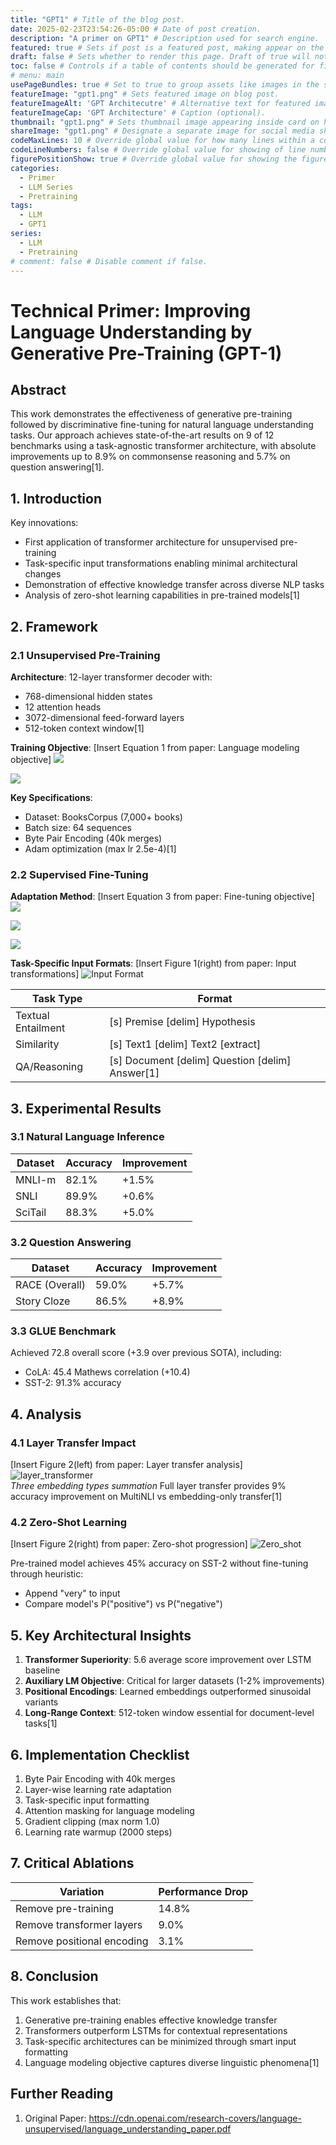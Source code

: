 ```yaml
---
title: "GPT1" # Title of the blog post.
date: 2025-02-23T23:54:26-05:00 # Date of post creation.
description: "A primer on GPT1" # Description used for search engine.
featured: true # Sets if post is a featured post, making appear on the home page side bar.
draft: false # Sets whether to render this page. Draft of true will not be rendered.
toc: false # Controls if a table of contents should be generated for first-level links automatically.
# menu: main
usePageBundles: true # Set to true to group assets like images in the same folder as this post.
featureImage: "gpt1.png" # Sets featured image on blog post.
featureImageAlt: 'GPT Architecutre' # Alternative text for featured image.
featureImageCap: 'GPT Architecture' # Caption (optional).
thumbnail: "gpt1.png" # Sets thumbnail image appearing inside card on homepage.
shareImage: "gpt1.png" # Designate a separate image for social media sharing.
codeMaxLines: 10 # Override global value for how many lines within a code block before auto-collapsing.
codeLineNumbers: false # Override global value for showing of line numbers within code block.
figurePositionShow: true # Override global value for showing the figure label.
categories:
  - Primer
  - LLM Series
  - Pretraining
tags:
  - LLM 
  - GPT1
series:
  - LLM
  - Pretraining
# comment: false # Disable comment if false.
---
```





# Technical Primer: Improving Language Understanding by Generative Pre-Training (GPT-1)

## Abstract
This work demonstrates the effectiveness of generative pre-training followed by discriminative fine-tuning for natural language understanding tasks. Our approach achieves state-of-the-art results on 9 of 12 benchmarks using a task-agnostic transformer architecture, with absolute improvements up to 8.9% on commonsense reasoning and 5.7% on question answering[1].

## 1. Introduction
Key innovations:
- First application of transformer architecture for unsupervised pre-training
- Task-specific input transformations enabling minimal architectural changes
- Demonstration of effective knowledge transfer across diverse NLP tasks
- Analysis of zero-shot learning capabilities in pre-trained models[1]

## 2. Framework

### 2.1 Unsupervised Pre-Training
**Architecture**: 12-layer transformer decoder with:
- 768-dimensional hidden states
- 12 attention heads
- 3072-dimensional feed-forward layers
- 512-token context window[1]

**Training Objective**:
[Insert Equation 1 from paper: Language modeling objective]
![](lang_modelling.png)  

![](transformers_process_1.png) 


**Key Specifications**:
- Dataset: BooksCorpus (7,000+ books)
- Batch size: 64 sequences
- Byte Pair Encoding (40k merges)
- Adam optimization (max lr 2.5e-4)[1]

### 2.2 Supervised Fine-Tuning
**Adaptation Method**:
[Insert Equation 3 from paper: Fine-tuning objective]
![](sft1.png)  

![](sft2.png)

![](sft3.png)

**Task-Specific Input Formats**:
[Insert Figure 1(right) from paper: Input transformations]
![Input Format](Input_format.png)  


| Task Type        | Format                          |
|------------------|---------------------------------|
| Textual Entailment | [s] Premise [delim] Hypothesis  |
| Similarity        | [s] Text1 [delim] Text2 [extract] |
| QA/Reasoning      | [s] Document [delim] Question [delim] Answer[1] |

## 3. Experimental Results

### 3.1 Natural Language Inference
| Dataset | Accuracy | Improvement |
|---------|----------|-------------|
| MNLI-m  | 82.1%    | +1.5%       |
| SNLI    | 89.9%    | +0.6%       |
| SciTail | 88.3%    | +5.0%       |[1]

### 3.2 Question Answering
| Dataset       | Accuracy | Improvement |
|---------------|----------|-------------|
| RACE (Overall)| 59.0%    | +5.7%       |
| Story Cloze   | 86.5%    | +8.9%       |[1]

### 3.3 GLUE Benchmark
Achieved 72.8 overall score (+3.9 over previous SOTA), including:
- CoLA: 45.4 Mathews correlation (+10.4)
- SST-2: 91.3% accuracy

## 4. Analysis

### 4.1 Layer Transfer Impact
[Insert Figure 2(left) from paper: Layer transfer analysis]
![layer_transformer](layer_transfer.png)  
*Three embedding types summation*
Full layer transfer provides 9% accuracy improvement on MultiNLI vs embedding-only transfer[1]

### 4.2 Zero-Shot Learning
[Insert Figure 2(right) from paper: Zero-shot progression]
![Zero_shot](Zero_shot.png)  

Pre-trained model achieves 45% accuracy on SST-2 without fine-tuning through heuristic:
- Append "very" to input
- Compare model's P("positive") vs P("negative")

## 5. Key Architectural Insights
1. **Transformer Superiority**: 5.6 average score improvement over LSTM baseline
2. **Auxiliary LM Objective**: Critical for larger datasets (1-2% improvements)
3. **Positional Encodings**: Learned embeddings outperformed sinusoidal variants
4. **Long-Range Context**: 512-token window essential for document-level tasks[1]

## 6. Implementation Checklist
1. Byte Pair Encoding with 40k merges
2. Layer-wise learning rate adaptation
3. Task-specific input formatting
4. Attention masking for language modeling
5. Gradient clipping (max norm 1.0)
6. Learning rate warmup (2000 steps)

## 7. Critical Ablations
| Variation                | Performance Drop |
|--------------------------|------------------|
| Remove pre-training      | 14.8%           |
| Remove transformer layers| 9.0%            |
| Remove positional encoding| 3.1%            |[1]

## 8. Conclusion
This work establishes that:
1. Generative pre-training enables effective knowledge transfer
2. Transformers outperform LSTMs for contextual representations
3. Task-specific architectures can be minimized through smart input formatting
4. Language modeling objective captures diverse linguistic phenomena[1]


## Further Reading
1. Original Paper: https://cdn.openai.com/research-covers/language-unsupervised/language_understanding_paper.pdf



